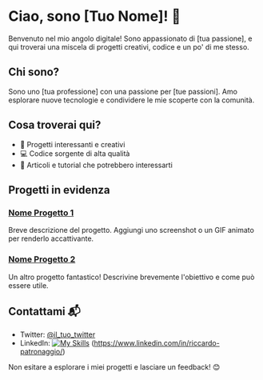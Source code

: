 # Ciao, sono [Tuo Nome]! 👋

Benvenuto nel mio angolo digitale! Sono appassionato di [tua passione], e qui troverai una miscela di progetti creativi, codice e un po' di me stesso.

## Chi sono?

Sono uno [tua professione] con una passione per [tue passioni]. Amo esplorare nuove tecnologie e condividere le mie scoperte con la comunità.

## Cosa troverai qui?

- 🚀 Progetti interessanti e creativi
- 💻 Codice sorgente di alta qualità
- 📝 Articoli e tutorial che potrebbero interessarti

## Progetti in evidenza

### [Nome Progetto 1](link_al_progetto_1)
Breve descrizione del progetto. Aggiungi uno screenshot o un GIF animato per renderlo accattivante.

### [Nome Progetto 2](link_al_progetto_2)
Un altro progetto fantastico! Descrivine brevemente l'obiettivo e come può essere utile.

## Contattami 📬

- Twitter: [@il_tuo_twitter](link_al_tuo_profilo_twitter)
- LinkedIn: [![My Skills](https://skillicons.dev/icons?i=js,html,css,wasm)](https://skillicons.dev) (https://www.linkedin.com/in/riccardo-patronaggio/)

Non esitare a esplorare i miei progetti e lasciare un feedback! 😊
